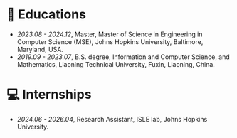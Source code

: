 
# 📖 Educations
- *2023.08 - 2024.12*, Master, Master of Science in Engineering in Computer Science (MSE), Johns Hopkins University, Baltimore, Maryland, USA.
- *2019.09 - 2023.07*, B.S. degree, Information and Computer Science, and Mathematics, Liaoning Technical University, Fuxin, Liaoning, China.





# 💻 Internships
- *2024.06 - 2026.04*, Research Assistant, ISLE lab, Johns Hopkins University.
